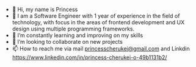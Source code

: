 - 👋 Hi, my name is Princess
- 👀 I am a Software Engineer with 1 year of experience in the field of technology, with focus in the areas of frontend development and UX design using multiple programming frameworks.
- 🌱 I’m constantly learning and improving on my skills 
- 💞️ I’m looking to collaborate on new projects
- 📫 How to reach me via mail princesscherukei@gmail.com and Linkdin https://www.linkedin.com/in/princess-cherukei-o-49b1131b2/

